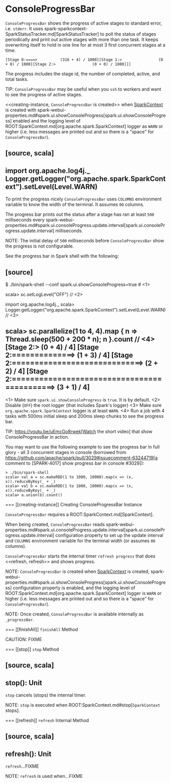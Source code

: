 # ConsoleProgressBar

`ConsoleProgressBar` shows the progress of active stages to standard error, i.e. `stderr`. It uses spark-sparkcontext-SparkStatusTracker.md[SparkStatusTracker] to poll the status of stages periodically and print out active stages with more than one task. It keeps overwriting itself to hold in one line for at most 3 first concurrent stages at a time.

```text
[Stage 0:====>          (316 + 4) / 1000][Stage 1:>                (0 + 0) / 1000][Stage 2:>                (0 + 0) / 1000]]]
```

The progress includes the stage id, the number of completed, active, and total tasks.

TIP: `ConsoleProgressBar` may be useful when you `ssh` to workers and want to see the progress of active stages.

<<creating-instance, `ConsoleProgressBar` is created>> when [SparkContext](SparkContext.md) is created with spark-webui-properties.md#spark.ui.showConsoleProgress[spark.ui.showConsoleProgress] enabled and the logging level of ROOT:SparkContext.md[org.apache.spark.SparkContext] logger as `WARN` or higher (i.e. less messages are printed out and so there is a "space" for `ConsoleProgressBar`).

[source, scala]
----
import org.apache.log4j._
Logger.getLogger("org.apache.spark.SparkContext").setLevel(Level.WARN)
----

To print the progress nicely `ConsoleProgressBar` uses `COLUMNS` environment variable to know the width of the terminal. It assumes `80` columns.

The progress bar prints out the status after a stage has ran at least `500` milliseconds every spark-webui-properties.md#spark.ui.consoleProgress.update.interval[spark.ui.consoleProgress.update.interval] milliseconds.

NOTE: The initial delay of `500` milliseconds before `ConsoleProgressBar` show the progress is not configurable.

See the progress bar in Spark shell with the following:

[source]
----
$ ./bin/spark-shell --conf spark.ui.showConsoleProgress=true  # <1>

scala> sc.setLogLevel("OFF")  // <2>

import org.apache.log4j._
scala> Logger.getLogger("org.apache.spark.SparkContext").setLevel(Level.WARN)  // <3>

scala> sc.parallelize(1 to 4, 4).map { n => Thread.sleep(500 + 200 * n); n }.count  // <4>
[Stage 2:>                                                          (0 + 4) / 4]
[Stage 2:==============>                                            (1 + 3) / 4]
[Stage 2:=============================>                             (2 + 2) / 4]
[Stage 2:============================================>              (3 + 1) / 4]
----
<1> Make sure `spark.ui.showConsoleProgress` is `true`. It is by default.
<2> Disable (`OFF`) the root logger (that includes Spark's logger)
<3> Make sure `org.apache.spark.SparkContext` logger is at least `WARN`.
<4> Run a job with 4 tasks with 500ms initial sleep and 200ms sleep chunks to see the progress bar.

TIP: https://youtu.be/uEmcGo8rwek[Watch the short video] that show ConsoleProgressBar in action.

You may want to use the following example to see the progress bar in full glory - all 3 concurrent stages in console (borrowed from https://github.com/apache/spark/pull/3029#issuecomment-63244719[a comment to [SPARK-4017\] show progress bar in console #3029]):

```
> ./bin/spark-shell
scala> val a = sc.makeRDD(1 to 1000, 10000).map(x => (x, x)).reduceByKey(_ + _)
scala> val b = sc.makeRDD(1 to 1000, 10000).map(x => (x, x)).reduceByKey(_ + _)
scala> a.union(b).count()
```

=== [[creating-instance]] Creating ConsoleProgressBar Instance

`ConsoleProgressBar` requires a ROOT:SparkContext.md[SparkContext].

When being created, `ConsoleProgressBar` reads spark-webui-properties.md#spark.ui.consoleProgress.update.interval[spark.ui.consoleProgress.update.interval] configuration property to set up the update interval and `COLUMNS` environment variable for the terminal width (or assumes `80` columns).

`ConsoleProgressBar` starts the internal timer `refresh progress` that does <<refresh, refresh>> and shows progress.

NOTE: `ConsoleProgressBar` is created when [SparkContext](SparkContext.md) is created, spark-webui-properties.md#spark.ui.showConsoleProgress[spark.ui.showConsoleProgress] configuration property is enabled, and the logging level of ROOT:SparkContext.md[org.apache.spark.SparkContext] logger is `WARN` or higher (i.e. less messages are printed out and so there is a "space" for `ConsoleProgressBar`).

NOTE: Once created, `ConsoleProgressBar` is available internally as `_progressBar`.

=== [[finishAll]] `finishAll` Method

CAUTION: FIXME

=== [[stop]] `stop` Method

[source, scala]
----
stop(): Unit
----

`stop` cancels (stops) the internal timer.

NOTE: `stop` is executed when ROOT:SparkContext.md#stop[`SparkContext` stops].

=== [[refresh]] `refresh` Internal Method

[source, scala]
----
refresh(): Unit
----

`refresh`...FIXME

NOTE: `refresh` is used when...FIXME
